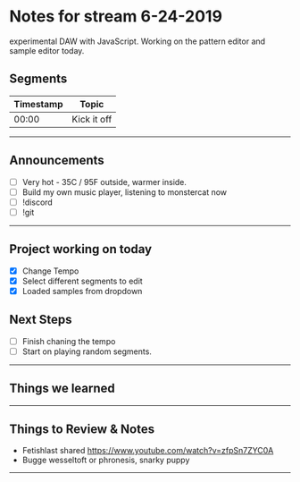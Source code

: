 # Notes for stream 6-24-2019

experimental DAW with JavaScript. Working on the pattern editor and sample editor today.

## Segments

| Timestamp | Topic             |
| ---       | ---               |
| 00:00     | Kick it off       |

---

## Announcements

- [ ] Very hot - 35C / 95F outside, warmer inside.
- [ ] Build my own music player, listening to monstercat now
- [ ] !discord
- [ ] !git

---

## Project working on today

- [X] Change Tempo
- [X] Select different segments to edit
- [X] Loaded samples from dropdown

## Next Steps

- [ ] Finish chaning the tempo
- [ ] Start on playing random segments.

---

## Things we learned

---

## Things to Review & Notes

- Fetishlast shared https://www.youtube.com/watch?v=zfpSn7ZYC0A
- Bugge wesseltoft or phronesis, snarky puppy
---

